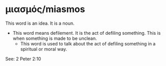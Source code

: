 # μιασμός/miasmos
This word is an idea. It is a noun.
* This word means defilement. It is the act of defiling something. This is when something is made to be unclean.
    * This word is used to talk about the act of defiling something in a spiritual or moral way.

See: 2 Peter 2:10
